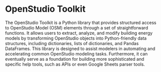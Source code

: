 # OpenStudio Toolkit

The OpenStudio Toolkit is a Python library that provides structured access to OpenStudio Model (OSM) elements through a set of straightforward functions. It allows users to extract, analyze, and modify building energy models by transforming OpenStudio objects into Python-friendly data structures, including dictionaries, lists of dictionaries, and Pandas DataFrames. This library is designed to assist modelers in automating and accelerating common OpenStudio modeling tasks. Furthermore, it can eventually serve as a foundation for building more sophisticated and specific help tools, such as APIs or even Google Sheets parser tools.